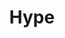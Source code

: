 ---
title: Hype
intro: Create HTML5 animations and interactive web content.
linkurl: https://tumult.com/hype/
tags:
- Animation
logo: hype.png
---